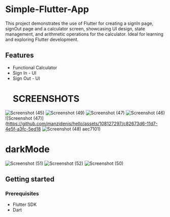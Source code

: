 # Simple-Flutter-App
This project demonstrates the use of Flutter for creating a signIn page, signOut page and a calculator screen, showcasing UI design, state management, and arithmetic operations for the calculator. Ideal for learning and exploring Flutter development.

## Features
* Functional Calculator
* Sign In - UI
* Sign Out - UI
  # SCREENSHOTS
![Screenshot (45)](https://github.com/manzidenis/hello/assets/108127297/e287e946-4591-44bb-b4e6-772bcc4587b3)
![Screenshot (49)](https://github.com/manzidenis/hello/assets/108127297/9eec08bd-c5b7-46e2-a767-35b7ab442d45)
![Screenshot (47)](https://github.com/manzidenis/hello/assets/108127297/63ab9aae-8182-49d7-a475-bf63d20af2e5)
![Screenshot (46)](https://github.com/manzidenis/hello/assets/108127297/44dc1b2a-5aa9-4db8-bc61-ed2cb5553dfb)
![Screenshot (47)](https://github.com/manzidenis/hello/assets/108127297/c82673d6-11d7-4e5f-a3fc-5ed18
![Screenshot (48)](https://github.com/manzidenis/hello/assets/108127297/2b79cb18-89f9-41ee-a464-a7cdb1c355b5)
aec7101)
  # darkMode
![Screenshot (51)](https://github.com/manzidenis/hello/assets/108127297/af3359ca-2c7e-489e-9f86-78991fd06030)
![Screenshot (52)](https://github.com/manzidenis/hello/assets/108127297/560a0506-498a-4223-9d88-e484b8903b9e)
![Screenshot (50)](https://github.com/manzidenis/hello/assets/108127297/add34c54-9f0b-47e5-92bd-81474e95e63c)



## Getting started
### Prerequisites
* Flutter SDK
* Dart
